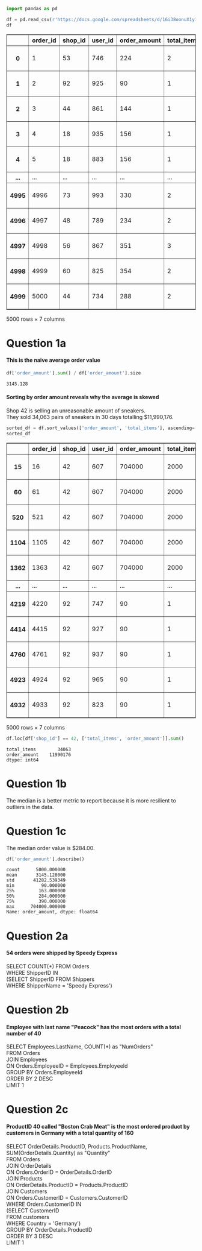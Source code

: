 ```python
import pandas as pd
```


```python
df = pd.read_csv(r'https://docs.google.com/spreadsheets/d/16i38oonuX1y1g7C_UAmiK9GkY7cS-64DfiDMNiR41LM/export?format=csv&gid=0')
df
```




<div>
<table border="1" class="dataframe">
  <thead>
    <tr style="text-align: right;">
      <th></th>
      <th>order_id</th>
      <th>shop_id</th>
      <th>user_id</th>
      <th>order_amount</th>
      <th>total_items</th>
      <th>payment_method</th>
      <th>created_at</th>
    </tr>
  </thead>
  <tbody>
    <tr>
      <th>0</th>
      <td>1</td>
      <td>53</td>
      <td>746</td>
      <td>224</td>
      <td>2</td>
      <td>cash</td>
      <td>2017-03-13 12:36:56</td>
    </tr>
    <tr>
      <th>1</th>
      <td>2</td>
      <td>92</td>
      <td>925</td>
      <td>90</td>
      <td>1</td>
      <td>cash</td>
      <td>2017-03-03 17:38:52</td>
    </tr>
    <tr>
      <th>2</th>
      <td>3</td>
      <td>44</td>
      <td>861</td>
      <td>144</td>
      <td>1</td>
      <td>cash</td>
      <td>2017-03-14 4:23:56</td>
    </tr>
    <tr>
      <th>3</th>
      <td>4</td>
      <td>18</td>
      <td>935</td>
      <td>156</td>
      <td>1</td>
      <td>credit_card</td>
      <td>2017-03-26 12:43:37</td>
    </tr>
    <tr>
      <th>4</th>
      <td>5</td>
      <td>18</td>
      <td>883</td>
      <td>156</td>
      <td>1</td>
      <td>credit_card</td>
      <td>2017-03-01 4:35:11</td>
    </tr>
    <tr>
      <th>...</th>
      <td>...</td>
      <td>...</td>
      <td>...</td>
      <td>...</td>
      <td>...</td>
      <td>...</td>
      <td>...</td>
    </tr>
    <tr>
      <th>4995</th>
      <td>4996</td>
      <td>73</td>
      <td>993</td>
      <td>330</td>
      <td>2</td>
      <td>debit</td>
      <td>2017-03-30 13:47:17</td>
    </tr>
    <tr>
      <th>4996</th>
      <td>4997</td>
      <td>48</td>
      <td>789</td>
      <td>234</td>
      <td>2</td>
      <td>cash</td>
      <td>2017-03-16 20:36:16</td>
    </tr>
    <tr>
      <th>4997</th>
      <td>4998</td>
      <td>56</td>
      <td>867</td>
      <td>351</td>
      <td>3</td>
      <td>cash</td>
      <td>2017-03-19 5:42:42</td>
    </tr>
    <tr>
      <th>4998</th>
      <td>4999</td>
      <td>60</td>
      <td>825</td>
      <td>354</td>
      <td>2</td>
      <td>credit_card</td>
      <td>2017-03-16 14:51:18</td>
    </tr>
    <tr>
      <th>4999</th>
      <td>5000</td>
      <td>44</td>
      <td>734</td>
      <td>288</td>
      <td>2</td>
      <td>debit</td>
      <td>2017-03-18 15:48:18</td>
    </tr>
  </tbody>
</table>
<p>5000 rows × 7 columns</p>
</div>



# Question 1a

#### This is the naive average order value


```python
df['order_amount'].sum() / df['order_amount'].size
```




    3145.128



#### Sorting by order amount reveals why the average is skewed
Shop 42 is selling an unreasonable amount of sneakers.<br>
They sold 34,063 pairs of sneakers in 30 days totalling $11,990,176.


```python
sorted_df = df.sort_values(['order_amount', 'total_items'], ascending=[False, True])
sorted_df
```




<div>
<table border="1" class="dataframe">
  <thead>
    <tr style="text-align: right;">
      <th></th>
      <th>order_id</th>
      <th>shop_id</th>
      <th>user_id</th>
      <th>order_amount</th>
      <th>total_items</th>
      <th>payment_method</th>
      <th>created_at</th>
    </tr>
  </thead>
  <tbody>
    <tr>
      <th>15</th>
      <td>16</td>
      <td>42</td>
      <td>607</td>
      <td>704000</td>
      <td>2000</td>
      <td>credit_card</td>
      <td>2017-03-07 4:00:00</td>
    </tr>
    <tr>
      <th>60</th>
      <td>61</td>
      <td>42</td>
      <td>607</td>
      <td>704000</td>
      <td>2000</td>
      <td>credit_card</td>
      <td>2017-03-04 4:00:00</td>
    </tr>
    <tr>
      <th>520</th>
      <td>521</td>
      <td>42</td>
      <td>607</td>
      <td>704000</td>
      <td>2000</td>
      <td>credit_card</td>
      <td>2017-03-02 4:00:00</td>
    </tr>
    <tr>
      <th>1104</th>
      <td>1105</td>
      <td>42</td>
      <td>607</td>
      <td>704000</td>
      <td>2000</td>
      <td>credit_card</td>
      <td>2017-03-24 4:00:00</td>
    </tr>
    <tr>
      <th>1362</th>
      <td>1363</td>
      <td>42</td>
      <td>607</td>
      <td>704000</td>
      <td>2000</td>
      <td>credit_card</td>
      <td>2017-03-15 4:00:00</td>
    </tr>
    <tr>
      <th>...</th>
      <td>...</td>
      <td>...</td>
      <td>...</td>
      <td>...</td>
      <td>...</td>
      <td>...</td>
      <td>...</td>
    </tr>
    <tr>
      <th>4219</th>
      <td>4220</td>
      <td>92</td>
      <td>747</td>
      <td>90</td>
      <td>1</td>
      <td>credit_card</td>
      <td>2017-03-25 20:16:58</td>
    </tr>
    <tr>
      <th>4414</th>
      <td>4415</td>
      <td>92</td>
      <td>927</td>
      <td>90</td>
      <td>1</td>
      <td>credit_card</td>
      <td>2017-03-17 9:57:01</td>
    </tr>
    <tr>
      <th>4760</th>
      <td>4761</td>
      <td>92</td>
      <td>937</td>
      <td>90</td>
      <td>1</td>
      <td>debit</td>
      <td>2017-03-20 7:37:28</td>
    </tr>
    <tr>
      <th>4923</th>
      <td>4924</td>
      <td>92</td>
      <td>965</td>
      <td>90</td>
      <td>1</td>
      <td>credit_card</td>
      <td>2017-03-09 5:05:11</td>
    </tr>
    <tr>
      <th>4932</th>
      <td>4933</td>
      <td>92</td>
      <td>823</td>
      <td>90</td>
      <td>1</td>
      <td>credit_card</td>
      <td>2017-03-24 2:17:13</td>
    </tr>
  </tbody>
</table>
<p>5000 rows × 7 columns</p>
</div>




```python
df.loc[df['shop_id'] == 42, ['total_items', 'order_amount']].sum()
```




    total_items        34063
    order_amount    11990176
    dtype: int64



# Question 1b
The median is a better metric to report because it is more resilient to outliers in the data.

# Question 1c
The median order value is $284.00.


```python
df['order_amount'].describe()
```




    count      5000.000000
    mean       3145.128000
    std       41282.539349
    min          90.000000
    25%         163.000000
    50%         284.000000
    75%         390.000000
    max      704000.000000
    Name: order_amount, dtype: float64



# Question 2a
#### 54 orders were shipped by Speedy Express
SELECT COUNT(*) FROM Orders <br>
WHERE ShipperID IN <br>
(SELECT ShipperID FROM Shippers <br>
WHERE ShipperName = 'Speedy Express') <br>

# Question 2b
#### Employee with last name "Peacock" has the most orders with a total number of 40
SELECT Employees.LastName, COUNT(*) as "NumOrders" <br>
FROM Orders <br>
JOIN Employees <br>
ON Orders.EmployeeID = Employees.EmployeeId <br>
GROUP BY Orders.EmployeeId <br>
ORDER BY 2 DESC <br>
LIMIT 1

# Question 2c
#### ProductID 40 called "Boston Crab Meat" is the most ordered product by customers in Germany with a total quantity of 160
SELECT OrderDetails.ProductID, Products.ProductName, SUM(OrderDetails.Quantity) as "Quantity" <br>
FROM Orders <br>
JOIN OrderDetails <br>
ON Orders.OrderID = OrderDetails.OrderID <br>
JOIN Products <br>
ON OrderDetails.ProductID = Products.ProductID <br>
JOIN Customers <br>
ON Orders.CustomerID = Customers.CustomerID <br>
WHERE Orders.CustomerID IN <br>
(SELECT CustomerID <br> 
FROM customers <br>
WHERE Country = 'Germany') <br>
GROUP BY OrderDetails.ProductID <br>
ORDER BY 3 DESC <br>
LIMIT 1
